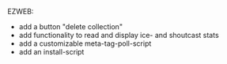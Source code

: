 

EZWEB:
- add a button "delete collection"
- add functionality to read and display ice- and shoutcast stats
- add a customizable meta-tag-poll-script
- add an install-script